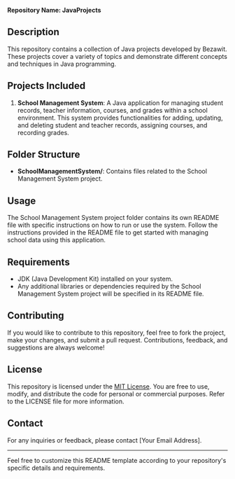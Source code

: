 **Repository Name: JavaProjects**

## Description
This repository contains a collection of Java projects developed by Bezawit. These projects cover a variety of topics and demonstrate different concepts and techniques in Java programming.

## Projects Included
1. **School Management System**: A Java application for managing student records, teacher information, courses, and grades within a school environment. This system provides functionalities for adding, updating, and deleting student and teacher records, assigning courses, and recording grades.

## Folder Structure
- **SchoolManagementSystem/**: Contains files related to the School Management System project.

## Usage
The School Management System project folder contains its own README file with specific instructions on how to run or use the system. Follow the instructions provided in the README file to get started with managing school data using this application.

## Requirements
- JDK (Java Development Kit) installed on your system.
- Any additional libraries or dependencies required by the School Management System project will be specified in its README file.

## Contributing
If you would like to contribute to this repository, feel free to fork the project, make your changes, and submit a pull request. Contributions, feedback, and suggestions are always welcome!

## License
This repository is licensed under the [MIT License](LICENSE). You are free to use, modify, and distribute the code for personal or commercial purposes. Refer to the LICENSE file for more information.

## Contact
For any inquiries or feedback, please contact [Your Email Address].

---
Feel free to customize this README template according to your repository's specific details and requirements.
